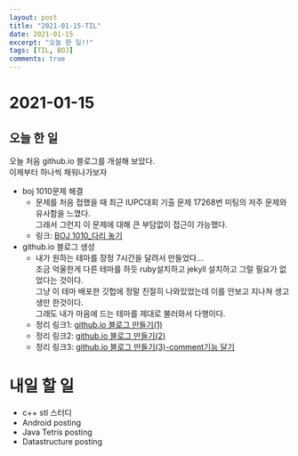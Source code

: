 ```yaml
---
layout: post
title: "2021-01-15-TIL"
date: 2021-01-15
excerpt: "오늘 한 일!!"
tags: [TIL, BOJ]
comments: true
---
```


# 2021-01-15

## 오늘 한 일    

오늘 처음 github.io 블로그를 개설해 보았다.    
이제부터 하나씩 채워나가보자    
- boj 1010문제 해결
    - 문제를 처음 접했을 때 최근 IUPC대회 기출 문제 17268번 미팅의 저주 문제와 유사함을 느꼈다.    
    그래서 그런지 이 문제에 대해 큰 부담없이 접근이 가능했다.
    - 링크: [BOJ 1010_다리 놓기](https://l-zzu-h.tistory.com/entry/BOJ-1010%EB%8B%A4%EB%A6%AC-%EB%86%93%EA%B8%B0)
- github.io 블로그 생성
    - 내가 원하는 테마를 장정 7시간을 달려서 만들었다...    
      조금 억울한게 다른 테마를 하듯 ruby설치하고 jekyll 설치하고 그럴 필요가 없었다는 것이다.     
      그냥 이 테마 배포한 깃헙에 정말 친절히 나와있었는데 이를 안보고 지나쳐 생고생만 한것이다.     
      그래도 내가 마음에 드는 테마를 제대로 불러와서 다행이다.
    - 정리 링크1: [github.io 블로그 만들기(1)](https://l-zzu-h.tistory.com/entry/githubio-%EB%B8%94%EB%A1%9C%EA%B7%B8-%EB%A7%8C%EB%93%A4%EA%B8%B01)
    - 정리 링크2: [github.io 블로그 만들기(2)](https://l-zzu-h.tistory.com/entry/githubio-%EB%B8%94%EB%A1%9C%EA%B7%B8-%EB%A7%8C%EB%93%A4%EA%B8%B02)
    - 정리 링크3: [github.io 블로그 만들기(3)-comment기능 달기](https://l-zzu-h.tistory.com/entry/githubio-%EB%B8%94%EB%A1%9C%EA%B7%B8-%EB%A7%8C%EB%93%A4%EA%B8%B03-comment-%EA%B8%B0%EB%8A%A5-%EC%B6%94%EA%B0%80%ED%95%98%EA%B8%B0)


# 내일 할 일
- c++ stl 스터디
- Android posting
- Java Tetris posting
- Datastructure posting
